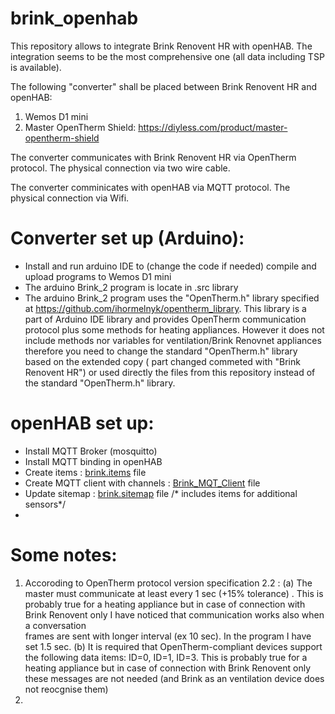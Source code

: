 # brink_openhab

This repository allows to integrate Brink Renovent HR with openHAB. The integration seems to be the most comprehensive one (all data including TSP is available).

The following "converter" shall be placed between Brink Renovent HR and openHAB:
1. Wemos D1 mini
2. Master OpenTherm Shield:  https://diyless.com/product/master-opentherm-shield

The converter communicates with Brink Renovent HR via OpenTherm protocol. The physical connection via two wire cable.

The converter comminicates with openHAB via MQTT protocol. The  physical connection via Wifi.

# Converter set up (Arduino):

* Install and run arduino IDE to (change the code if needed) compile and upload programs to Wemos D1 mini
* The arduino Brink_2 program is locate in .src library
* The arduino Brink_2 program uses the "OpenTherm.h" library specified at  https://github.com/ihormelnyk/opentherm_library. This library is a part of Arduino IDE library and provides OpenTherm communication protocol plus some methods for heating appliances. However it does not include methods nor variables for ventilation/Brink Renovnet appliances therefore you need to change the standard "OpenTherm.h" library based on the extended copy ( part changed commeted with "Brink Renovent HR") or used directly the files from this repository instead of the standard "OpenTherm.h" library.

# openHAB set up:

* Install MQTT Broker (mosquitto)
* Install MQTT binding in openHAB 
* Create items :  [brink.items](https://github.com/raf1000/brink_openhab/blob/main/openHAB/brink.items) file
* Create MQTT client with channels : [Brink_MQT_Client](https://github.com/raf1000/brink_openhab/blob/main/openHAB/Brink_MQTT_Client) file
* Update sitemap : [brink.sitemap](https://github.com/raf1000/brink_openhab/blob/main/openHAB/brink.sitemap) file /* includes items for additional sensors*/
*

# Some notes:
1. Accoroding to OpenTherm protocol version specification 2.2 :
    (a) The master must communicate at least every 1 sec (+15% tolerance) . 
            This is probably true for a heating appliance but in case of connection with Brink Renovent only I have noticed that communication works also when a conversation  
            frames are sent with longer interval (ex 10 sec). In the program I have set 1.5 sec.
    (b) It is required that OpenTherm-compliant devices support the following data items: ID=0, ID=1, ID=3. 
            This is probably true for a heating appliance but in case of connection with Brink Renovent only these messages are not needed (and Brink as an ventilation device               does not reocgnise them)   
2.  
